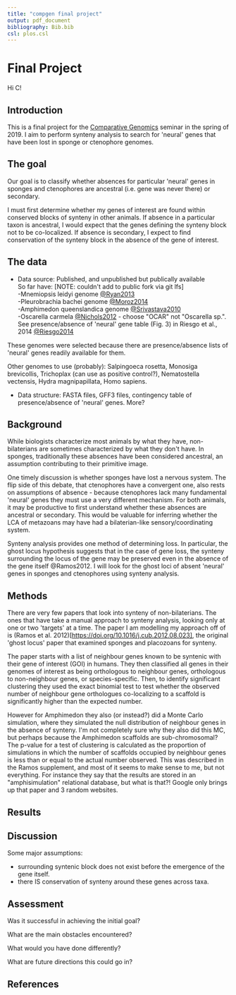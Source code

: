 ```yaml
---
title: "compgen final project"
output: pdf_document
bibliography: Bib.bib
csl: plos.csl
---
```



# Final Project

Hi C!  


## Introduction

This is a final project for the [Comparative Genomics](https://github.com/Yale-EEB723/syllabus) seminar in the spring of 2019. I aim to perform synteny analysis to search for 'neural' genes that have been lost in sponge or ctenophore genomes.

## The goal

Our goal is to classify whether absences for particular 'neural' genes in sponges and ctenophores are ancestral (i.e. gene was never there) or secondary.  

I must first determine whether my genes of interest are found within conserved blocks of synteny in other animals. If absence in a particular taxon is ancestral, I would expect that the genes defining the synteny block not to be co-localized. If absence is secondary, I expect to find conservation of the synteny block in the absence of the gene of interest.  

## The data

- Data source: Published, and unpublished but publically available    
So far have:  [NOTE: couldn't add to public fork via git lfs]  
-Mnemiopsis leidyi genome [@Ryan2013](https://www.ncbi.nlm.nih.gov/assembly/GCA_000226015.1/)  
-Pleurobrachia bachei genome [@Moroz2014](https://www.ncbi.nlm.nih.gov/assembly/GCA_000695325.1)  
-Amphimedon queenslandica genome [@Srivastava2010](https://www.ncbi.nlm.nih.gov/assembly/GCF_000090795.1)   
-Oscarella carmela [@Nichols2012](http://www.compagen.org/datasets.html) - choose "OCAR" not "Oscarella sp.". See presence/absence of 'neural' gene table (Fig. 3) in Riesgo et al., 2014 [@Riesgo2014](https://doi.org/10.1093/molbev/msu057)   

These genomes were selected because there are presence/absence lists of 'neural' genes readily available for them.  

Other genomes to use (probably): Salpingoeca rosetta, Monosiga brevicollis, Trichoplax (can use as positive control?), Nematostella vectensis, Hydra magnipapillata, Homo sapiens.  

- Data structure: FASTA files, GFF3 files, contingency table of presence/absence of 'neural' genes. More?  

## Background
While biologists characterize most animals by what they have, non-bilaterians are sometimes characterized by what they don't have. In sponges, traditionally these absences have been considered ancestral, an assumption contributing to their primitive image.  

One timely discussion is whether sponges have lost a nervous system. The flip side of this debate, that ctenophores have a convergent one, also rests on assumptions of absence - because ctenophores lack many fundamental 'neural' genes they must use a very different mechanism. For both animals, it may be productive to first understand whether these absences are ancestral or secondary. This would be valuable for inferring whether the LCA of metazoans may have had a bilaterian-like sensory/coordinating system.  

Synteny analysis provides one method of determining loss. In particular, the ghost locus hypothesis suggests that in the case of gene loss, the synteny surrounding the locus of the gene may be preserved even in the absence of the gene itself @Ramos2012. I will look for the ghost loci of absent 'neural' genes in sponges and ctenophores using synteny analysis.  


## Methods
There are very few papers that look into synteny of non-bilaterians. The ones that have take a manual approach to synteny analysis, looking only at one or two 'targets' at a time. The paper I am modelling my approach off of is (Ramos et al. 2012)[https://doi.org/10.1016/j.cub.2012.08.023], the original 'ghost locus' paper that examined sponges and placozoans for synteny.  

The paper starts with a list of neighbour genes known to be syntenic with their gene of interest (GOI) in humans. They then classified all genes in their genomes of interest as being orthologous to neighbour genes, orthologous to non-neighbour genes, or species-specific. Then, to identify significant clustering they used the exact binomial test to test whether the observed number of neighbour gene orthologues co-localizing to a scaffold is significantly higher than the expected number.  

However for Amphimedon they also (or instead?) did a Monte Carlo simulation, where they simulated the null distribution of neighbour genes in the absence of synteny. I'm not completely sure why they also did this MC, but perhaps because the Amphimedon scaffolds are sub-chromosomal? The p-value for a test of clustering is calculated as the proportion of simulations in which the number of scaffolds occupied by neighbour genes is less than or equal to the actual number observed. This was described in the Ramos supplement, and most of it seems to make sense to me, but not everything. For instance they say that the results are stored in an "amphisimulation" relational database, but what is that?! Google only brings up that paper and 3 random websites.  


## Results


## Discussion  
Some major assumptions:  
- surrounding syntenic block does not exist before the emergence of the gene itself.  
- there IS conservation of synteny around these genes across taxa.  


## Assessment

Was it successful in achieving the initial goal?

What are the main obstacles encountered?

What would you have done differently?

What are future directions this could go in?

## References